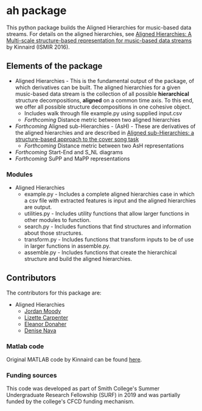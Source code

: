 # ah package

This python package builds the Aligned Hierarchies for music-based data streams. For details on the aligned hierarchies, see [Aligned Hierarchies: A Multi-scale structure-based representation for music-based data streams](https://s18798.pcdn.co/ismir2016/wp-content/uploads/sites/2294/2016/07/020_Paper.pdf) by Kinnaird (ISMIR 2016).


## Elements of the package

* Aligned Hierarchies - This is the fundamental output of the package, of which derivatives can be built. The aligned hierarchies for a given music-based data stream is the collection of all possible **hierarchical** structure decompositions, **aligned** on a common time axis. To this end, we offer all possible structure decompositions in one cohesive object.
    * Includes walk through file example.py using supplied input.csv
    * _Forthcoming_ Distance metric between two aligned hierarchies
* _Forthcoming_ Aligned sub-Hierarchies - (AsH) - These are derivatives of the aligned hierarchies and are described in [Aligned sub-Hierarchies: a structure-based approach to the cover song task](http://ismir2018.ircam.fr/doc/pdfs/81_Paper.pdf)
    * _Forthcoming_ Distance metric between two AsH representations
* _Forthcoming_ Start-End and S_NL diagrams
* _Forthcoming_ SuPP and MaPP representations

### Modules

* Aligned Hierarchies
   * example.py - Includes a complete aligned hierarchies case in which a csv file with extracted features is input and the aligned  hierarchies are output.
   * utilities.py - Includes utility functions that allow larger functions in other modules to function.
   * search.py - Includes functions that find structures and information about those structures.
   * transform.py - Includes functions that transform inputs to be of use in larger functions in assemble.py.
   * assemble.py - Includes functions that create the hierarchical structure and build the aligned hierarchies.

## Contributors

The contributors for this package are:
* Aligned Hierarchies
    * [Jordan Moody](https://github.com/jormacmoo)
    * [Lizette Carpenter](https://github.com/lcarpenter20)
    * [Eleanor Donaher](https://github.com/edonaher)
    * [Denise Nava](https://github.com/d-nava)


### Matlab code

Original MATLAB code by Kinnaird can be found [here](https://github.com/kmkinnaird/ThesisCode).

### Funding sources

This code was developed as part of Smith College's Summer Undergraduate Research Fellowship (SURF) in 2019 and was partially funded by the college's CFCD funding mechanism.
